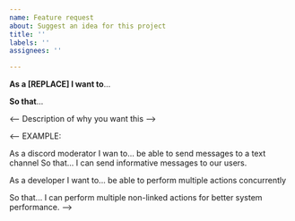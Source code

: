 ```yaml
---
name: Feature request
about: Suggest an idea for this project
title: ''
labels: ''
assignees: ''

---
```


<!-- Features are to be requested as User Stories -->

**As a [REPLACE] I want to**...

<!-- Description of what you want to be able to do -->

**So that**...

<-- Description of why you want this -->

<-- 
EXAMPLE:

As a discord moderator I wan to...
be able to send messages to a text channel
So that...
I can send informative messages to our users. 


As a developer I want to...
be able to perform multiple actions concurrently

So that...
I can perform multiple non-linked actions for better system performance.
-->
